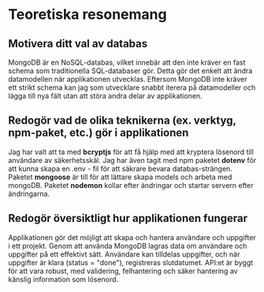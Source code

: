 # Teoretiska resonemang

## Motivera ditt val av databas
MongoDB är en NoSQL-databas, vilket innebär att den inte kräver en fast schema som traditionella SQL-databaser gör. Detta gör det enkelt att ändra datamodellen när applikationen utvecklas. Eftersom MongoDB inte kräver ett strikt schema kan jag som utvecklare snabbt iterera på datamodeller och lägga till nya fält utan att störa andra delar av applikationen.

## Redogör vad de olika teknikerna (ex. verktyg, npm-paket, etc.) gör i applikationen
Jag har valt att ta med **bcryptjs** för att få hjälp med att kryptera lösenord till användare av säkerhetsskäl. Jag har även tagit med npm paketet **dotenv** för att kunna skapa en .env - fil för att säkrare bevara databas-strängen. Paketet **mongoose** är till för att lättare skapa models och arbeta med mongoDB. Paketet **nodemon** kollar efter ändringar och startar servern efter ändringarna.


## Redogör översiktligt hur applikationen fungerar
Applikationen gör det möjligt att skapa och hantera användare och uppgifter i ett projekt. Genom att använda MongoDB lagras data om användare och uppgifter på ett effektivt sätt. Användare kan tilldelas uppgifter, och när uppgifter är klara (status = "done"), registreras slutdatumet. API:et är byggt för att vara robust, med validering, felhantering och säker hantering av känslig information som lösenord.
